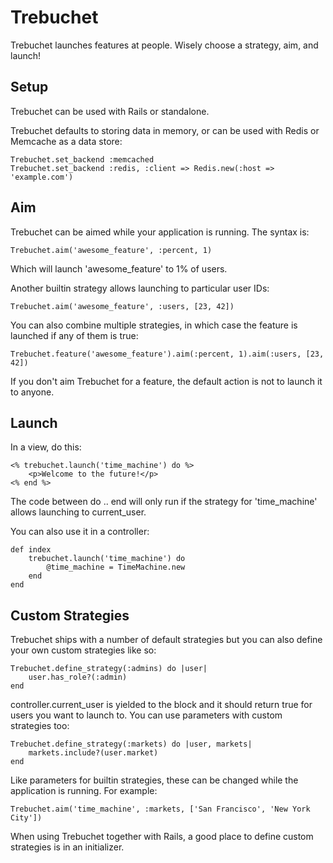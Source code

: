 Trebuchet
=========

Trebuchet launches features at people. Wisely choose a strategy, aim, and launch!


Setup
-----

Trebuchet can be used with Rails or standalone.

Trebuchet defaults to storing data in memory, or can be used with Redis or Memcache as a data store:
    
    Trebuchet.set_backend :memcached
    Trebuchet.set_backend :redis, :client => Redis.new(:host => 'example.com')


Aim
---

Trebuchet can be aimed while your application is running. The syntax is:

    Trebuchet.aim('awesome_feature', :percent, 1)

Which will launch 'awesome_feature' to 1% of users.

Another builtin strategy allows launching to particular user IDs:

    Trebuchet.aim('awesome_feature', :users, [23, 42])

You can also combine multiple strategies, in which case the feature is launched if any of them is true:

    Trebuchet.feature('awesome_feature').aim(:percent, 1).aim(:users, [23, 42])

If you don't aim Trebuchet for a feature, the default action is not to launch it to anyone.


Launch
------

In a view, do this:

    <% trebuchet.launch('time_machine') do %>
        <p>Welcome to the future!</p>
    <% end %>

The code between do .. end will only run if the strategy for 'time_machine' allows launching to current_user.

You can also use it in a controller:

    def index
        trebuchet.launch('time_machine') do
            @time_machine = TimeMachine.new
        end
    end


Custom Strategies
-----------------

Trebuchet ships with a number of default strategies but you can also define your own custom strategies like so:

    Trebuchet.define_strategy(:admins) do |user|
        user.has_role?(:admin)
    end

controller.current_user is yielded to the block and it should return true for users you want to launch to.
You can use parameters with custom strategies too:

    Trebuchet.define_strategy(:markets) do |user, markets|
        markets.include?(user.market)
    end

Like parameters for builtin strategies, these can be changed while the application is running. For example:

    Trebuchet.aim('time_machine', :markets, ['San Francisco', 'New York City'])

When using Trebuchet together with Rails, a good place to define custom strategies is in an initializer.

